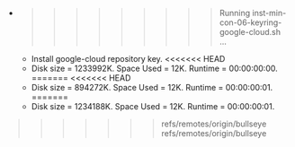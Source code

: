 * >>>>>>>>> Running inst-min-con-06-keyring-google-cloud.sh ...
  * Install google-cloud repository key.
<<<<<<< HEAD
  * Disk size = 1233992K. Space Used = 12K. Runtime = 00:00:00:00.
=======
<<<<<<< HEAD
  * Disk size = 894272K. Space Used = 12K. Runtime = 00:00:00:01.
=======
  * Disk size = 1234188K. Space Used = 12K. Runtime = 00:00:00:01.
>>>>>>> refs/remotes/origin/bullseye
>>>>>>> refs/remotes/origin/bullseye
